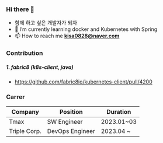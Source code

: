 ### Hi there 👋

<!--
**skarltjr/skarltjr** is a ✨ _special_ ✨ repository because its `README.md` (this file) appears on your GitHub profile.

Here are some ideas to get you started:

- 🔭 I’m currently working on ...
- 🌱 I’m currently learning ...
- 👯 I’m looking to collaborate on ...
- 🤔 I’m looking for help with ...
- 💬 Ask me about ...
- 📫 How to reach me: ...
- 😄 Pronouns: ...
- ⚡ Fun fact: ...
-->


- 함께 하고 싶은 개발자가 되자
- 🌱 I’m currently learning docker and Kubernetes with Spring  
- 📫 How to reach me **kisa0828@naver.com**  


### Contribution
##### 1. fabric8 (k8s-client, java)
- https://github.com/fabric8io/kubernetes-client/pull/4200

### Carrer
| Company | Position | Duration |
|---------|----------|----------|
| Tmax | SW Engineer | 2023.01~03 |
| Triple Corp. | DevOps Engineer | 2023.04 ~ |
